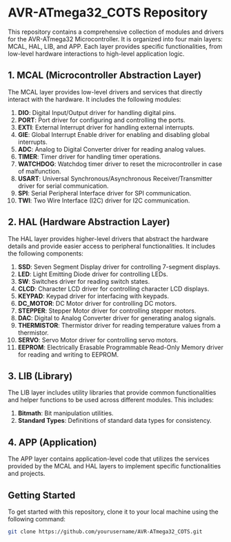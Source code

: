 # AVR-ATmega32_COTS Repository

This repository contains a comprehensive collection of modules and drivers for the AVR-ATmega32 Microcontroller. It is organized into four main layers: MCAL, HAL, LIB, and APP. Each layer provides specific functionalities, from low-level hardware interactions to high-level application logic.

## 1. MCAL (Microcontroller Abstraction Layer)
The MCAL layer provides low-level drivers and services that directly interact with the hardware. It includes the following modules:

1. **DIO**: Digital Input/Output driver for handling digital pins.
2. **PORT**: Port driver for configuring and controlling the ports.
3. **EXTI**: External Interrupt driver for handling external interrupts.
4. **GIE**: Global Interrupt Enable driver for enabling and disabling global interrupts.
5. **ADC**: Analog to Digital Converter driver for reading analog values.
6. **TIMER**: Timer driver for handling timer operations.
7. **WATCHDOG**: Watchdog timer driver to reset the microcontroller in case of malfunction.
8. **USART**: Universal Synchronous/Asynchronous Receiver/Transmitter driver for serial communication.
9. **SPI**: Serial Peripheral Interface driver for SPI communication.
10. **TWI**: Two Wire Interface (I2C) driver for I2C communication.

## 2. HAL (Hardware Abstraction Layer)
The HAL layer provides higher-level drivers that abstract the hardware details and provide easier access to peripheral functionalities. It includes the following components:

1. **SSD**: Seven Segment Display driver for controlling 7-segment displays.
2. **LED**: Light Emitting Diode driver for controlling LEDs.
3. **SW**: Switches driver for reading switch states.
4. **CLCD**: Character LCD driver for controlling character LCD displays.
5. **KEYPAD**: Keypad driver for interfacing with keypads.
6. **DC_MOTOR**: DC Motor driver for controlling DC motors.
7. **STEPPER**: Stepper Motor driver for controlling stepper motors.
8. **DAC**: Digital to Analog Converter driver for generating analog signals.
9. **THERMISTOR**: Thermistor driver for reading temperature values from a thermistor.
10. **SERVO**: Servo Motor driver for controlling servo motors.
11. **EEPROM**: Electrically Erasable Programmable Read-Only Memory driver for reading and writing to EEPROM.

## 3. LIB (Library)
The LIB layer includes utility libraries that provide common functionalities and helper functions to be used across different modules. This includes:

1. **Bitmath**: Bit manipulation utilities.
2. **Standard Types**: Definitions of standard data types for consistency.

## 4. APP (Application)
The APP layer contains application-level code that utilizes the services provided by the MCAL and HAL layers to implement specific functionalities and projects.

## Getting Started
To get started with this repository, clone it to your local machine using the following command:
```sh
git clone https://github.com/yourusername/AVR-ATmega32_COTS.git
